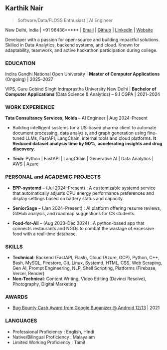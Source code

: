 ## **Karthik Nair**
> Software/Data/FLOSS Enthusiast | AI Engineer

New Delhi, India | +91 96436***** | [Email](mailto:realkarthiknair@gmail.com) | [Github](https://www.github.com/realKarthikNair) | [LinkedIn](https://linkedin.com/in/realkarthiknair/) | [Website](https://realkarthiknair.github.io)

Developer with a passion for open-source and building impactful solutions. Skilled in Data Analytics, backend systems, and cloud. Known for adaptability, teamwork, and active hackathon participation during college. 
### EDUCATION  
Indira Gandhi National Open University | **Master of Computer Applications** (Ongoing) | 2025–2027  

VIPS, Guru Gobind Singh Indraprastha University New Delhi | **Bachelor of Computer Applications** (Data Science & Analytics) – 9.1 CGPA | 2021–2024
### WORK EXPERIENCE
**Tata Consultancy Services, Noida** – AI Engineer | Aug 2024–Present 

* Building intelligent systems for a US-based pharma client to automate document processing, data analysis, and graph generation using fine-tuned LLMs, FastAPI, LangChain, internal tools and cloud platforms. **It Reduced dataset analysis time by 90%, accelerating insights and drug discovery.**

* **Tech**: Python | FastAPI | LangChain | Generative AI | Data Analytics | AWS | Azure
### PERSONAL and ACADEMIC PROJECTS
* **EPP-systemd** – (Jul 2024–Present) : A customizable systemd service that automatically adjusts CPU energy performance preferences and display settings based on battery status and capacity. 

* **SeniorSage** – (Jan 2024–Present) : AI platform offering resume reviews, GitHub analysis, and roadmap suggestions for CS students. 

* **Food-for-All** – (Aug 2023–Dec 2024) : A python-based app that connects restaurants and NGOs to combat the wastage of excessive food with a real-time database.
### SKILLS
* **Technical**: Backend (FastAPI, Flask), Cloud (Azure, GCP), Python, C++, Bash, MySQL, Firestore, Git, Linux, Systemd, HTML, CSS, Web Scraping, Gen AI, Prompt Engineering, NLP, Shell Scripting, Platforms (Firebase, Vercel, Render)  
* **Non-Technical**: Content Writing, Video Editing (Davinci Resolve), Photography, Digital Marketing  
### AWARDS
- [Bug Bounty Cash Award from Google Buganizer @ Android 12/13](https://realkarthiknair.github.io/CVE-2022-20317.html) | 2021 
### LANGUAGES
* Professional Proficiency : English, Hindi
* Native/Bilingual Proficiency : Malayalam
* Limited Working Proficiency : Tamil
